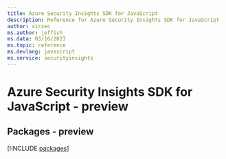 ```yaml
---
title: Azure Security Insights SDK for JavaScript
description: Reference for Azure Security Insights SDK for JavaScript
author: xirzec
ms.author: jeffish
ms.data: 03/16/2023
ms.topic: reference
ms.devlang: javascript
ms.service: securityinsights
---
```

# Azure Security Insights SDK for JavaScript - preview
## Packages - preview
[!INCLUDE [packages](security-insights-index.md)]